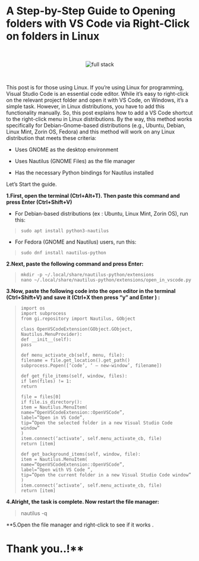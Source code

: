 
# **A Step-by-Step Guide to Opening folders with VS Code via Right-Click on folders in Linux**
	
<br>

<p align="center">
  <img alt="full stack" src="https://miro.medium.com/v2/resize:fit:720/format:webp/1*Nb8Lo_BFJZxu6n0r8JHkkg.png">
</p>

<br>

This post is for those using Linux. If you’re using Linux for programming, Visual Studio Code is an essential code editor. While it’s easy to right-click on the relevant project folder and open it with VS Code, on Windows, it’s a simple task. However, in Linux distributions, you have to add this functionality manually. So, this post explains how to add a VS Code shortcut to the right-click menu in Linux distributions. By the way, this method works specifically for Debian-Gnome-based distributions (e.g., Ubuntu, Debian, Linux Mint, Zorin OS, Fedora) and this method will work on any Linux distribution that meets these criteria:

	

 - Uses GNOME as the desktop environment

 
	

 - Uses Nautilus (GNOME Files) as the file manager

	

 - Has the necessary Python bindings for Nautilus installed


Let’s Start the guide.

**1.First, open the terminal (Ctrl+Alt+T). Then paste this command and press Enter (Ctrl+Shift+V)**
-   For Debian-based distributions (ex : Ubuntu, Linux Mint, Zorin OS), run this:

    

> `sudo apt install python3-nautilus`

-   For Fedora (GNOME and Nautilus) users, run this:

> `sudo dnf install nautilus-python`

**2.Next, paste the following command and press Enter:**

>     mkdir -p ~/.local/share/nautilus-python/extensions   
>     nano ~/.local/share/nautilus-python/extensions/open_in_vscode.py
**3.Now, paste the following code into the open editor in the terminal (Ctrl+Shift+V) and save it (Ctrl+X then press “y” and Enter ) :**
> 
>     import os  
>     import subprocess  
>     from gi.repository import Nautilus, GObject
>     
>     class OpenVSCodeExtension(GObject.GObject, Nautilus.MenuProvider):  
>     def __init__(self):  
>     pass
>     
>     def menu_activate_cb(self, menu, file):  
>     filename = file.get_location().get_path()  
>     subprocess.Popen([‘code’, ‘ — new-window’, filename])
>     
>     def get_file_items(self, window, files):  
>     if len(files) != 1:  
>     return  
>       
>     file = files[0]  
>     if file.is_directory():  
>     item = Nautilus.MenuItem(  
>     name=”OpenVSCodeExtension::OpenVSCode”,  
>     label=”Open in VS Code”,  
>     tip=”Open the selected folder in a new Visual Studio Code window”  
>     )  
>     item.connect(‘activate’, self.menu_activate_cb, file)  
>     return [item]
>     
>     def get_background_items(self, window, file):  
>     item = Nautilus.MenuItem(  
>     name=”OpenVSCodeExtension::OpenVSCode”,  
>     label=”Open with VS Code ”,  
>     tip=”Open the current folder in a new Visual Studio Code window”  
>     )  
>     item.connect(‘activate’, self.menu_activate_cb, file)  
>     return [item]

**4.Alright, the task is complete. Now restart the file manager:**

> nautilus -q

**5.Open the file manager and right-click to see if it works .
# Thank you..!**


